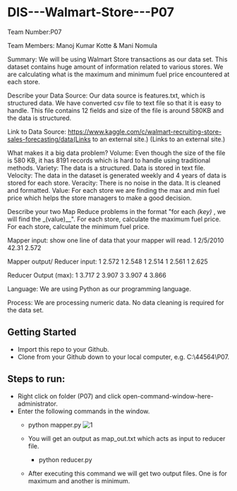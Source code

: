 # DIS---Walmart-Store---P07

Team Number:P07

Team Members: Manoj Kumar Kotte &
              Mani Nomula

Summary: We will be using Walmart Store transactions as our data set. This dataset contains huge amount of information related to various stores. We are calculating what is the maximum and minimum fuel price encountered at each store.

Describe your Data Source: Our data source is features.txt, which is structured data. We have converted csv file to text file so that it is easy to handle. This file contains 12 fields and size of the file is around 580KB and the data is structured.

Link to Data Source: https://www.kaggle.com/c/walmart-recruiting-store-sales-forecasting/data(Links to an external site.) (Links to an external site.)

What makes it a big data problem?
Volume: Even though the size of the file is 580 KB, it has 8191 records which is hard to handle using traditional methods.
Variety: The data is a structured. Data is stored in text file.
Velocity: The data in the dataset is generated weekly and 4 years of data is stored for each store.
Veracity: There is no noise in the data. It is cleaned and formatted.
Value: For each store we are finding the max and min fuel price which helps the store managers to make a good decision.

Describe your two Map Reduce problems in the format "for each _(key)_ , we will find the _(value)__". 
For each store, calculate the maximum fuel price.
For each store, calculate the minimum fuel price.

Mapper input:  show one line of data that your mapper will read.
1 2/5/2010  42.31 2.572

Mapper output/ Reducer input:
1      2.572
1      2.548
1      2.514
1      2.561
1      2.625

Reducer Output (max):
1          3.717
2          3.907
3          3.907
4          3.866

Language: We are using Python as our programming language.

Process: We are processing numeric data. No data cleaning is required for the data set.



## Getting Started

- Import this repo to your Github.
- Clone from your Github down to your local computer, e.g. C:\44564\P07.

## Steps to run:

- Right click on folder (P07) and click open-command-window-here-administrator.
- Enter the following commands in the window.
	- python mapper.py
	![1](https://cloud.githubusercontent.com/assets/22262884/25057522/4ad6d348-2136-11e7-8e74-0902b78adc64.PNG)

  - You will get an output as map_out.txt which acts as input to reducer file.
	- python reducer.py
  - After executing this command we will get two output files. One is for maximum and another is minimum.

